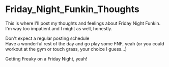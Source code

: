 # Friday_Night_Funkin_Thoughts
This is where I'll post my thoughts and feelings about Friday Night Funkin. \
I'm way too impatient and I might as well, honestly. 

Don't expect a regular posting schedule \
Have a wonderful rest of the day and go play some FNF, yeah (or you could workout at the gym or touch grass, your choice I guess...)

Getting Freaky on a Friday Night, yeah!
